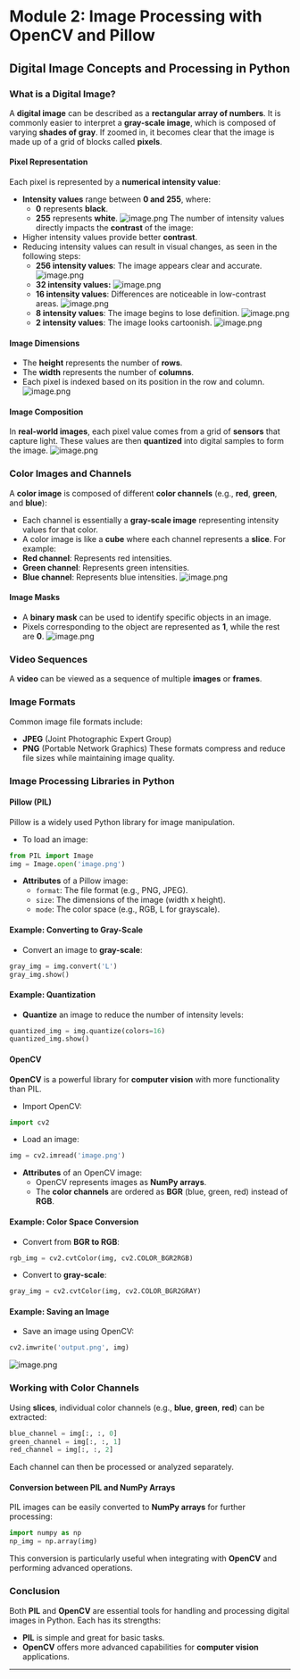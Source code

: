 

# Module 2: Image Processing with OpenCV and Pillow
## Digital Image Concepts and Processing in Python
### What is a Digital Image?
A **digital image** can be described as a **rectangular array of numbers**. It is commonly easier to interpret a **gray-scale image**, which is composed of varying **shades of gray**. If zoomed in, it becomes clear that the image is made up of a grid of blocks called **pixels**.
#### Pixel Representation
Each pixel is represented by a **numerical intensity value**:
- **Intensity values** range between **0 and 255**, where:
	- **0** represents **black**.
	- **255** represents **white**.
![image.png](https://prod-files-secure.s3.us-west-2.amazonaws.com/03e82b26-cccb-4906-bb56-adabcbdc0655/fa1bb4aa-313a-44c2-a7b3-7fa4a8432b08/image.png?X-Amz-Algorithm=AWS4-HMAC-SHA256&X-Amz-Content-Sha256=UNSIGNED-PAYLOAD&X-Amz-Credential=ASIAZI2LB466UNIODOQZ%2F20250201%2Fus-west-2%2Fs3%2Faws4_request&X-Amz-Date=20250201T024457Z&X-Amz-Expires=3600&X-Amz-Security-Token=IQoJb3JpZ2luX2VjEMH%2F%2F%2F%2F%2F%2F%2F%2F%2F%2FwEaCXVzLXdlc3QtMiJHMEUCIFL7DPQztTu%2FDxysLdU5RrRPVar8q9Iiak83GRAGiJ97AiEA7ANvVKeOrpPmgdy%2FeHJmNj66IjM8SyOg3%2BD32JW0JEEqiAQIyv%2F%2F%2F%2F%2F%2F%2F%2F%2F%2FARAAGgw2Mzc0MjMxODM4MDUiDNZbongiAzgh%2BjCuvCrcA5pR1LUxwaqKHYVeojhlEr0oSxOtAOzsxgWA9nZok1flg%2B9nmHaLwAQTukctaP5CbwjM4DwK1GoAKMNHoB%2BA2ivSc6hVu0z%2F%2F0FgIOCVymxEO0WFORDTYGOyjGkMTh7tYep86zSgNSneNqbKTQyGz2qpH2zsdImZ81OXHk37j5ZOps98HpQF64JIrxZq6RrhuYguzcfWfq1v3f6JxKd1%2FmfEdRvIX3KQCBW00ddmRcPcqQa9N9h3plnVI0KjeFPeToShgCgowEiOXL8PSJ%2BY13qPpVexxpmE0zCz0GYey1t%2BVjm%2FdzpkBq%2BLPuasMvmWFO3%2Be6vYpL2Q6R3vH%2B7RVAUhSjSY%2Bnuzyd%2FKWL61QGOt0TWtrGkOsE5zjLeX7mVQkGdAU51JEMsgJWAFLeyZAXYzrCdVC5DorBaIxqXd1ZbX0uTBDrmp03UFPAg0nmfhJo8UqzH9PEznZ6QpXcYckM09lEJ6Gza47%2B24d5m02n8OgDTiEEF8hL3njkyB0MGI0adD4JIttMaNjeNMcKct0mF7NxoUyrSAKyKVGX3nYIvrQNjOih9GN38Uvv%2FFIFKOLypdXHvg6pN3%2FCr%2BDNb63CDV9loHyulDa6GqOrifBbMj%2F4gBaTxOljKDFx9uMJ7s9bwGOqUBe%2BE%2Fqz4g%2FAk5ZUFjsK6eFMW4mKsPpvuFZ4mQb4mQgU6Q1%2BVsS1IpUPCaBazG0qOIvn2IQQJM0kPJ6jJTt5fHJYU09LiH7bBVVeOBhiPPk0KwepdD4OmAumFlUTWkfWjHwRdmNS5eCmqaXafkYk3VhR2BgbIbD002XXNE%2B1v9dclkGaqF61jgPcUHKFiLARi3eqZJMv3486PnPDVMKQDz6ywVtMKl&X-Amz-Signature=cc83ae3e5447127af53af910ec3138f77afa2a01dc550948a7f102f0bab11b43&X-Amz-SignedHeaders=host&x-id=GetObject)
The number of intensity values directly impacts the **contrast** of the image:
- Higher intensity values provide better **contrast**.
- Reducing intensity values can result in visual changes, as seen in the following steps:
	- **256 intensity values**: The image appears clear and accurate.
![image.png](https://prod-files-secure.s3.us-west-2.amazonaws.com/03e82b26-cccb-4906-bb56-adabcbdc0655/0de7dfb4-99dc-4b87-8932-5165b3c3b775/image.png?X-Amz-Algorithm=AWS4-HMAC-SHA256&X-Amz-Content-Sha256=UNSIGNED-PAYLOAD&X-Amz-Credential=ASIAZI2LB4663DIFJRT2%2F20250201%2Fus-west-2%2Fs3%2Faws4_request&X-Amz-Date=20250201T024457Z&X-Amz-Expires=3600&X-Amz-Security-Token=IQoJb3JpZ2luX2VjEML%2F%2F%2F%2F%2F%2F%2F%2F%2F%2FwEaCXVzLXdlc3QtMiJGMEQCIH%2FbjXFAEE2x5E9M9Sm%2BVl10wxjtb2w7QDXOUEYR8PHaAiAfCepy3qvP7EEbSE%2BEAWOT0OKvOJ0jUbK4GNm1X3TvwSqIBAjK%2F%2F%2F%2F%2F%2F%2F%2F%2F%2F8BEAAaDDYzNzQyMzE4MzgwNSIMhbv%2F4qbQcJ%2BCX2hSKtwDvZqJyxktIbtP%2FOkHiyoZr9KZKr%2Fhbkag3b7TsD9HPHIYCsF2N%2BC7D1E7JYAKDHKI9tSPgWcT0InPF338mnwawWlIiG0lmVW2ItdIhdT6iCoPkrnpjD0IhHYTsdtqK%2Flm9T9ZfRzZuKHamSEWzPamxvn1N7B6aXftAhbL8q7CM%2F5yonVQnCKafAz6YY2%2F%2B2ZaXbpwqkikdyjsqB4G3RJ6%2FJRJD5tz9DHRlU6fWDeozjavXCyAMC3Oflm2JH4mcA3mYFYjw44HfCgg3zanCbN%2BAD8CUE1igTnNLf2MSpY5hc1EMwIFeUYEY9oGexoIZfPsvdZh5cqnjmOHt5mK%2FOjUDil7G3Zw2DkadCAhdeRuMhAYC2EF%2FuHUo7%2BPLq%2BxHmusg9CSCyDNXObtEe3qzG4ICkLBIqTi7z0n7OT1Z8nYDEt7PgIKfrrcIAXqHy2%2FXo4%2B4VPVP%2FvDflghx7PeH743spQR9NeDsoL1EHg8Og3%2BI1tXZkNcey9KIqpno1womc2bkou9xnEZCzOwwy%2BggUnLmisH9FOR%2FF1oA0jXkpzevlBbix%2FdoDfo77X7h45g5k12jxyzRob87sS0noYDVI9O40AqABpNR0jFH66%2BNoncuWWAul1rqxaqG%2BKtHrsw4%2Bz1vAY6pgFLI0bO4jlLA%2FlksSH83ntM4DvNqyLbhhEhsKmxuD3VjOzYSjaVc2iKKRn%2FYn%2F54bu3HeWfkDhqkvvJvjoTs%2FwM%2BJJQWsWsYMlBBKFeDQyzs90P3z49JN678FMAJXwVB2vjnk0NkMCC8A3gtAxcXwro7ePueNBiSntZdlk9JTarn7Odsi%2B9xZjpAnoh7sDpgHlQUttBjbBSuGdlPoGIjfYID75Nh%2BFK&X-Amz-Signature=178c44140727931935b7c457932069ccfc9fdbef869492906160d75ae9b52aec&X-Amz-SignedHeaders=host&x-id=GetObject)
	- **32 intensity values:**
![image.png](https://prod-files-secure.s3.us-west-2.amazonaws.com/03e82b26-cccb-4906-bb56-adabcbdc0655/7eb81f08-b190-4c5a-ba2b-2a498a15b2c4/image.png?X-Amz-Algorithm=AWS4-HMAC-SHA256&X-Amz-Content-Sha256=UNSIGNED-PAYLOAD&X-Amz-Credential=ASIAZI2LB4663DIFJRT2%2F20250201%2Fus-west-2%2Fs3%2Faws4_request&X-Amz-Date=20250201T024457Z&X-Amz-Expires=3600&X-Amz-Security-Token=IQoJb3JpZ2luX2VjEML%2F%2F%2F%2F%2F%2F%2F%2F%2F%2FwEaCXVzLXdlc3QtMiJGMEQCIH%2FbjXFAEE2x5E9M9Sm%2BVl10wxjtb2w7QDXOUEYR8PHaAiAfCepy3qvP7EEbSE%2BEAWOT0OKvOJ0jUbK4GNm1X3TvwSqIBAjK%2F%2F%2F%2F%2F%2F%2F%2F%2F%2F8BEAAaDDYzNzQyMzE4MzgwNSIMhbv%2F4qbQcJ%2BCX2hSKtwDvZqJyxktIbtP%2FOkHiyoZr9KZKr%2Fhbkag3b7TsD9HPHIYCsF2N%2BC7D1E7JYAKDHKI9tSPgWcT0InPF338mnwawWlIiG0lmVW2ItdIhdT6iCoPkrnpjD0IhHYTsdtqK%2Flm9T9ZfRzZuKHamSEWzPamxvn1N7B6aXftAhbL8q7CM%2F5yonVQnCKafAz6YY2%2F%2B2ZaXbpwqkikdyjsqB4G3RJ6%2FJRJD5tz9DHRlU6fWDeozjavXCyAMC3Oflm2JH4mcA3mYFYjw44HfCgg3zanCbN%2BAD8CUE1igTnNLf2MSpY5hc1EMwIFeUYEY9oGexoIZfPsvdZh5cqnjmOHt5mK%2FOjUDil7G3Zw2DkadCAhdeRuMhAYC2EF%2FuHUo7%2BPLq%2BxHmusg9CSCyDNXObtEe3qzG4ICkLBIqTi7z0n7OT1Z8nYDEt7PgIKfrrcIAXqHy2%2FXo4%2B4VPVP%2FvDflghx7PeH743spQR9NeDsoL1EHg8Og3%2BI1tXZkNcey9KIqpno1womc2bkou9xnEZCzOwwy%2BggUnLmisH9FOR%2FF1oA0jXkpzevlBbix%2FdoDfo77X7h45g5k12jxyzRob87sS0noYDVI9O40AqABpNR0jFH66%2BNoncuWWAul1rqxaqG%2BKtHrsw4%2Bz1vAY6pgFLI0bO4jlLA%2FlksSH83ntM4DvNqyLbhhEhsKmxuD3VjOzYSjaVc2iKKRn%2FYn%2F54bu3HeWfkDhqkvvJvjoTs%2FwM%2BJJQWsWsYMlBBKFeDQyzs90P3z49JN678FMAJXwVB2vjnk0NkMCC8A3gtAxcXwro7ePueNBiSntZdlk9JTarn7Odsi%2B9xZjpAnoh7sDpgHlQUttBjbBSuGdlPoGIjfYID75Nh%2BFK&X-Amz-Signature=f564288c63cbf4b43e853c4c7e3db345bc13175074f343cd756c966a83dea012&X-Amz-SignedHeaders=host&x-id=GetObject)
	- **16 intensity values**: Differences are noticeable in low-contrast areas.
![image.png](https://prod-files-secure.s3.us-west-2.amazonaws.com/03e82b26-cccb-4906-bb56-adabcbdc0655/6bf56d44-9a14-4b7b-98c2-1f00b8630f0c/image.png?X-Amz-Algorithm=AWS4-HMAC-SHA256&X-Amz-Content-Sha256=UNSIGNED-PAYLOAD&X-Amz-Credential=ASIAZI2LB4663DIFJRT2%2F20250201%2Fus-west-2%2Fs3%2Faws4_request&X-Amz-Date=20250201T024457Z&X-Amz-Expires=3600&X-Amz-Security-Token=IQoJb3JpZ2luX2VjEML%2F%2F%2F%2F%2F%2F%2F%2F%2F%2FwEaCXVzLXdlc3QtMiJGMEQCIH%2FbjXFAEE2x5E9M9Sm%2BVl10wxjtb2w7QDXOUEYR8PHaAiAfCepy3qvP7EEbSE%2BEAWOT0OKvOJ0jUbK4GNm1X3TvwSqIBAjK%2F%2F%2F%2F%2F%2F%2F%2F%2F%2F8BEAAaDDYzNzQyMzE4MzgwNSIMhbv%2F4qbQcJ%2BCX2hSKtwDvZqJyxktIbtP%2FOkHiyoZr9KZKr%2Fhbkag3b7TsD9HPHIYCsF2N%2BC7D1E7JYAKDHKI9tSPgWcT0InPF338mnwawWlIiG0lmVW2ItdIhdT6iCoPkrnpjD0IhHYTsdtqK%2Flm9T9ZfRzZuKHamSEWzPamxvn1N7B6aXftAhbL8q7CM%2F5yonVQnCKafAz6YY2%2F%2B2ZaXbpwqkikdyjsqB4G3RJ6%2FJRJD5tz9DHRlU6fWDeozjavXCyAMC3Oflm2JH4mcA3mYFYjw44HfCgg3zanCbN%2BAD8CUE1igTnNLf2MSpY5hc1EMwIFeUYEY9oGexoIZfPsvdZh5cqnjmOHt5mK%2FOjUDil7G3Zw2DkadCAhdeRuMhAYC2EF%2FuHUo7%2BPLq%2BxHmusg9CSCyDNXObtEe3qzG4ICkLBIqTi7z0n7OT1Z8nYDEt7PgIKfrrcIAXqHy2%2FXo4%2B4VPVP%2FvDflghx7PeH743spQR9NeDsoL1EHg8Og3%2BI1tXZkNcey9KIqpno1womc2bkou9xnEZCzOwwy%2BggUnLmisH9FOR%2FF1oA0jXkpzevlBbix%2FdoDfo77X7h45g5k12jxyzRob87sS0noYDVI9O40AqABpNR0jFH66%2BNoncuWWAul1rqxaqG%2BKtHrsw4%2Bz1vAY6pgFLI0bO4jlLA%2FlksSH83ntM4DvNqyLbhhEhsKmxuD3VjOzYSjaVc2iKKRn%2FYn%2F54bu3HeWfkDhqkvvJvjoTs%2FwM%2BJJQWsWsYMlBBKFeDQyzs90P3z49JN678FMAJXwVB2vjnk0NkMCC8A3gtAxcXwro7ePueNBiSntZdlk9JTarn7Odsi%2B9xZjpAnoh7sDpgHlQUttBjbBSuGdlPoGIjfYID75Nh%2BFK&X-Amz-Signature=953a25ee6091f81766cab095da9c42a4adc787ebd533cb3736f52a68a9a8fb75&X-Amz-SignedHeaders=host&x-id=GetObject)
	- **8 intensity values**: The image begins to lose definition.
![image.png](https://prod-files-secure.s3.us-west-2.amazonaws.com/03e82b26-cccb-4906-bb56-adabcbdc0655/cca05878-ca1a-43e0-8bec-1d146756f9ae/image.png?X-Amz-Algorithm=AWS4-HMAC-SHA256&X-Amz-Content-Sha256=UNSIGNED-PAYLOAD&X-Amz-Credential=ASIAZI2LB4663DIFJRT2%2F20250201%2Fus-west-2%2Fs3%2Faws4_request&X-Amz-Date=20250201T024457Z&X-Amz-Expires=3600&X-Amz-Security-Token=IQoJb3JpZ2luX2VjEML%2F%2F%2F%2F%2F%2F%2F%2F%2F%2FwEaCXVzLXdlc3QtMiJGMEQCIH%2FbjXFAEE2x5E9M9Sm%2BVl10wxjtb2w7QDXOUEYR8PHaAiAfCepy3qvP7EEbSE%2BEAWOT0OKvOJ0jUbK4GNm1X3TvwSqIBAjK%2F%2F%2F%2F%2F%2F%2F%2F%2F%2F8BEAAaDDYzNzQyMzE4MzgwNSIMhbv%2F4qbQcJ%2BCX2hSKtwDvZqJyxktIbtP%2FOkHiyoZr9KZKr%2Fhbkag3b7TsD9HPHIYCsF2N%2BC7D1E7JYAKDHKI9tSPgWcT0InPF338mnwawWlIiG0lmVW2ItdIhdT6iCoPkrnpjD0IhHYTsdtqK%2Flm9T9ZfRzZuKHamSEWzPamxvn1N7B6aXftAhbL8q7CM%2F5yonVQnCKafAz6YY2%2F%2B2ZaXbpwqkikdyjsqB4G3RJ6%2FJRJD5tz9DHRlU6fWDeozjavXCyAMC3Oflm2JH4mcA3mYFYjw44HfCgg3zanCbN%2BAD8CUE1igTnNLf2MSpY5hc1EMwIFeUYEY9oGexoIZfPsvdZh5cqnjmOHt5mK%2FOjUDil7G3Zw2DkadCAhdeRuMhAYC2EF%2FuHUo7%2BPLq%2BxHmusg9CSCyDNXObtEe3qzG4ICkLBIqTi7z0n7OT1Z8nYDEt7PgIKfrrcIAXqHy2%2FXo4%2B4VPVP%2FvDflghx7PeH743spQR9NeDsoL1EHg8Og3%2BI1tXZkNcey9KIqpno1womc2bkou9xnEZCzOwwy%2BggUnLmisH9FOR%2FF1oA0jXkpzevlBbix%2FdoDfo77X7h45g5k12jxyzRob87sS0noYDVI9O40AqABpNR0jFH66%2BNoncuWWAul1rqxaqG%2BKtHrsw4%2Bz1vAY6pgFLI0bO4jlLA%2FlksSH83ntM4DvNqyLbhhEhsKmxuD3VjOzYSjaVc2iKKRn%2FYn%2F54bu3HeWfkDhqkvvJvjoTs%2FwM%2BJJQWsWsYMlBBKFeDQyzs90P3z49JN678FMAJXwVB2vjnk0NkMCC8A3gtAxcXwro7ePueNBiSntZdlk9JTarn7Odsi%2B9xZjpAnoh7sDpgHlQUttBjbBSuGdlPoGIjfYID75Nh%2BFK&X-Amz-Signature=0adfcf69bc5fdf6c96dea60716780967797305f897d0eee81a7bf300a28c6534&X-Amz-SignedHeaders=host&x-id=GetObject)
	- **2 intensity values**: The image looks cartoonish.
![image.png](https://prod-files-secure.s3.us-west-2.amazonaws.com/03e82b26-cccb-4906-bb56-adabcbdc0655/12da64d7-6b97-44e0-bc2c-52b9c47ce212/image.png?X-Amz-Algorithm=AWS4-HMAC-SHA256&X-Amz-Content-Sha256=UNSIGNED-PAYLOAD&X-Amz-Credential=ASIAZI2LB4663DIFJRT2%2F20250201%2Fus-west-2%2Fs3%2Faws4_request&X-Amz-Date=20250201T024457Z&X-Amz-Expires=3600&X-Amz-Security-Token=IQoJb3JpZ2luX2VjEML%2F%2F%2F%2F%2F%2F%2F%2F%2F%2FwEaCXVzLXdlc3QtMiJGMEQCIH%2FbjXFAEE2x5E9M9Sm%2BVl10wxjtb2w7QDXOUEYR8PHaAiAfCepy3qvP7EEbSE%2BEAWOT0OKvOJ0jUbK4GNm1X3TvwSqIBAjK%2F%2F%2F%2F%2F%2F%2F%2F%2F%2F8BEAAaDDYzNzQyMzE4MzgwNSIMhbv%2F4qbQcJ%2BCX2hSKtwDvZqJyxktIbtP%2FOkHiyoZr9KZKr%2Fhbkag3b7TsD9HPHIYCsF2N%2BC7D1E7JYAKDHKI9tSPgWcT0InPF338mnwawWlIiG0lmVW2ItdIhdT6iCoPkrnpjD0IhHYTsdtqK%2Flm9T9ZfRzZuKHamSEWzPamxvn1N7B6aXftAhbL8q7CM%2F5yonVQnCKafAz6YY2%2F%2B2ZaXbpwqkikdyjsqB4G3RJ6%2FJRJD5tz9DHRlU6fWDeozjavXCyAMC3Oflm2JH4mcA3mYFYjw44HfCgg3zanCbN%2BAD8CUE1igTnNLf2MSpY5hc1EMwIFeUYEY9oGexoIZfPsvdZh5cqnjmOHt5mK%2FOjUDil7G3Zw2DkadCAhdeRuMhAYC2EF%2FuHUo7%2BPLq%2BxHmusg9CSCyDNXObtEe3qzG4ICkLBIqTi7z0n7OT1Z8nYDEt7PgIKfrrcIAXqHy2%2FXo4%2B4VPVP%2FvDflghx7PeH743spQR9NeDsoL1EHg8Og3%2BI1tXZkNcey9KIqpno1womc2bkou9xnEZCzOwwy%2BggUnLmisH9FOR%2FF1oA0jXkpzevlBbix%2FdoDfo77X7h45g5k12jxyzRob87sS0noYDVI9O40AqABpNR0jFH66%2BNoncuWWAul1rqxaqG%2BKtHrsw4%2Bz1vAY6pgFLI0bO4jlLA%2FlksSH83ntM4DvNqyLbhhEhsKmxuD3VjOzYSjaVc2iKKRn%2FYn%2F54bu3HeWfkDhqkvvJvjoTs%2FwM%2BJJQWsWsYMlBBKFeDQyzs90P3z49JN678FMAJXwVB2vjnk0NkMCC8A3gtAxcXwro7ePueNBiSntZdlk9JTarn7Odsi%2B9xZjpAnoh7sDpgHlQUttBjbBSuGdlPoGIjfYID75Nh%2BFK&X-Amz-Signature=e37fd3520ea665e21e6647268da13ad9edec848c3709a98decb2db5e33a0d72b&X-Amz-SignedHeaders=host&x-id=GetObject)
#### Image Dimensions
- The **height** represents the number of **rows**.
- The **width** represents the number of **columns**.
- Each pixel is indexed based on its position in the row and column.
![image.png](https://prod-files-secure.s3.us-west-2.amazonaws.com/03e82b26-cccb-4906-bb56-adabcbdc0655/ff056335-e79e-4491-b508-30cd45b6c194/image.png?X-Amz-Algorithm=AWS4-HMAC-SHA256&X-Amz-Content-Sha256=UNSIGNED-PAYLOAD&X-Amz-Credential=ASIAZI2LB466UNIODOQZ%2F20250201%2Fus-west-2%2Fs3%2Faws4_request&X-Amz-Date=20250201T024457Z&X-Amz-Expires=3600&X-Amz-Security-Token=IQoJb3JpZ2luX2VjEMH%2F%2F%2F%2F%2F%2F%2F%2F%2F%2FwEaCXVzLXdlc3QtMiJHMEUCIFL7DPQztTu%2FDxysLdU5RrRPVar8q9Iiak83GRAGiJ97AiEA7ANvVKeOrpPmgdy%2FeHJmNj66IjM8SyOg3%2BD32JW0JEEqiAQIyv%2F%2F%2F%2F%2F%2F%2F%2F%2F%2FARAAGgw2Mzc0MjMxODM4MDUiDNZbongiAzgh%2BjCuvCrcA5pR1LUxwaqKHYVeojhlEr0oSxOtAOzsxgWA9nZok1flg%2B9nmHaLwAQTukctaP5CbwjM4DwK1GoAKMNHoB%2BA2ivSc6hVu0z%2F%2F0FgIOCVymxEO0WFORDTYGOyjGkMTh7tYep86zSgNSneNqbKTQyGz2qpH2zsdImZ81OXHk37j5ZOps98HpQF64JIrxZq6RrhuYguzcfWfq1v3f6JxKd1%2FmfEdRvIX3KQCBW00ddmRcPcqQa9N9h3plnVI0KjeFPeToShgCgowEiOXL8PSJ%2BY13qPpVexxpmE0zCz0GYey1t%2BVjm%2FdzpkBq%2BLPuasMvmWFO3%2Be6vYpL2Q6R3vH%2B7RVAUhSjSY%2Bnuzyd%2FKWL61QGOt0TWtrGkOsE5zjLeX7mVQkGdAU51JEMsgJWAFLeyZAXYzrCdVC5DorBaIxqXd1ZbX0uTBDrmp03UFPAg0nmfhJo8UqzH9PEznZ6QpXcYckM09lEJ6Gza47%2B24d5m02n8OgDTiEEF8hL3njkyB0MGI0adD4JIttMaNjeNMcKct0mF7NxoUyrSAKyKVGX3nYIvrQNjOih9GN38Uvv%2FFIFKOLypdXHvg6pN3%2FCr%2BDNb63CDV9loHyulDa6GqOrifBbMj%2F4gBaTxOljKDFx9uMJ7s9bwGOqUBe%2BE%2Fqz4g%2FAk5ZUFjsK6eFMW4mKsPpvuFZ4mQb4mQgU6Q1%2BVsS1IpUPCaBazG0qOIvn2IQQJM0kPJ6jJTt5fHJYU09LiH7bBVVeOBhiPPk0KwepdD4OmAumFlUTWkfWjHwRdmNS5eCmqaXafkYk3VhR2BgbIbD002XXNE%2B1v9dclkGaqF61jgPcUHKFiLARi3eqZJMv3486PnPDVMKQDz6ywVtMKl&X-Amz-Signature=ca72e87aa8304a2164222b31ec0e80fb9a2dbf608df4f8edef42cb3ba6fbab1e&X-Amz-SignedHeaders=host&x-id=GetObject)
#### Image Composition
In **real-world images**, each pixel value comes from a grid of **sensors** that capture light. These values are then **quantized** into digital samples to form the image.
![image.png](https://prod-files-secure.s3.us-west-2.amazonaws.com/03e82b26-cccb-4906-bb56-adabcbdc0655/0c721ea0-409b-4d32-b630-a00d6f170d18/image.png?X-Amz-Algorithm=AWS4-HMAC-SHA256&X-Amz-Content-Sha256=UNSIGNED-PAYLOAD&X-Amz-Credential=ASIAZI2LB466UNIODOQZ%2F20250201%2Fus-west-2%2Fs3%2Faws4_request&X-Amz-Date=20250201T024457Z&X-Amz-Expires=3600&X-Amz-Security-Token=IQoJb3JpZ2luX2VjEMH%2F%2F%2F%2F%2F%2F%2F%2F%2F%2FwEaCXVzLXdlc3QtMiJHMEUCIFL7DPQztTu%2FDxysLdU5RrRPVar8q9Iiak83GRAGiJ97AiEA7ANvVKeOrpPmgdy%2FeHJmNj66IjM8SyOg3%2BD32JW0JEEqiAQIyv%2F%2F%2F%2F%2F%2F%2F%2F%2F%2FARAAGgw2Mzc0MjMxODM4MDUiDNZbongiAzgh%2BjCuvCrcA5pR1LUxwaqKHYVeojhlEr0oSxOtAOzsxgWA9nZok1flg%2B9nmHaLwAQTukctaP5CbwjM4DwK1GoAKMNHoB%2BA2ivSc6hVu0z%2F%2F0FgIOCVymxEO0WFORDTYGOyjGkMTh7tYep86zSgNSneNqbKTQyGz2qpH2zsdImZ81OXHk37j5ZOps98HpQF64JIrxZq6RrhuYguzcfWfq1v3f6JxKd1%2FmfEdRvIX3KQCBW00ddmRcPcqQa9N9h3plnVI0KjeFPeToShgCgowEiOXL8PSJ%2BY13qPpVexxpmE0zCz0GYey1t%2BVjm%2FdzpkBq%2BLPuasMvmWFO3%2Be6vYpL2Q6R3vH%2B7RVAUhSjSY%2Bnuzyd%2FKWL61QGOt0TWtrGkOsE5zjLeX7mVQkGdAU51JEMsgJWAFLeyZAXYzrCdVC5DorBaIxqXd1ZbX0uTBDrmp03UFPAg0nmfhJo8UqzH9PEznZ6QpXcYckM09lEJ6Gza47%2B24d5m02n8OgDTiEEF8hL3njkyB0MGI0adD4JIttMaNjeNMcKct0mF7NxoUyrSAKyKVGX3nYIvrQNjOih9GN38Uvv%2FFIFKOLypdXHvg6pN3%2FCr%2BDNb63CDV9loHyulDa6GqOrifBbMj%2F4gBaTxOljKDFx9uMJ7s9bwGOqUBe%2BE%2Fqz4g%2FAk5ZUFjsK6eFMW4mKsPpvuFZ4mQb4mQgU6Q1%2BVsS1IpUPCaBazG0qOIvn2IQQJM0kPJ6jJTt5fHJYU09LiH7bBVVeOBhiPPk0KwepdD4OmAumFlUTWkfWjHwRdmNS5eCmqaXafkYk3VhR2BgbIbD002XXNE%2B1v9dclkGaqF61jgPcUHKFiLARi3eqZJMv3486PnPDVMKQDz6ywVtMKl&X-Amz-Signature=276a184d83aaae7b0621cb61d8e61b6a98e28da38429303f4f10b9fe35b9f196&X-Amz-SignedHeaders=host&x-id=GetObject)
### Color Images and Channels
A **color image** is composed of different **color channels** (e.g., **red**, **green**, and **blue**):
- Each channel is essentially a **gray-scale image** representing intensity values for that color.
- A color image is like a **cube** where each channel represents a **slice**.
For example:
- **Red channel**: Represents red intensities.
- **Green channel**: Represents green intensities.
- **Blue channel**: Represents blue intensities.
![image.png](https://prod-files-secure.s3.us-west-2.amazonaws.com/03e82b26-cccb-4906-bb56-adabcbdc0655/c0cc17c9-842f-413f-82e8-f3f44278cf74/image.png?X-Amz-Algorithm=AWS4-HMAC-SHA256&X-Amz-Content-Sha256=UNSIGNED-PAYLOAD&X-Amz-Credential=ASIAZI2LB466UNIODOQZ%2F20250201%2Fus-west-2%2Fs3%2Faws4_request&X-Amz-Date=20250201T024457Z&X-Amz-Expires=3600&X-Amz-Security-Token=IQoJb3JpZ2luX2VjEMH%2F%2F%2F%2F%2F%2F%2F%2F%2F%2FwEaCXVzLXdlc3QtMiJHMEUCIFL7DPQztTu%2FDxysLdU5RrRPVar8q9Iiak83GRAGiJ97AiEA7ANvVKeOrpPmgdy%2FeHJmNj66IjM8SyOg3%2BD32JW0JEEqiAQIyv%2F%2F%2F%2F%2F%2F%2F%2F%2F%2FARAAGgw2Mzc0MjMxODM4MDUiDNZbongiAzgh%2BjCuvCrcA5pR1LUxwaqKHYVeojhlEr0oSxOtAOzsxgWA9nZok1flg%2B9nmHaLwAQTukctaP5CbwjM4DwK1GoAKMNHoB%2BA2ivSc6hVu0z%2F%2F0FgIOCVymxEO0WFORDTYGOyjGkMTh7tYep86zSgNSneNqbKTQyGz2qpH2zsdImZ81OXHk37j5ZOps98HpQF64JIrxZq6RrhuYguzcfWfq1v3f6JxKd1%2FmfEdRvIX3KQCBW00ddmRcPcqQa9N9h3plnVI0KjeFPeToShgCgowEiOXL8PSJ%2BY13qPpVexxpmE0zCz0GYey1t%2BVjm%2FdzpkBq%2BLPuasMvmWFO3%2Be6vYpL2Q6R3vH%2B7RVAUhSjSY%2Bnuzyd%2FKWL61QGOt0TWtrGkOsE5zjLeX7mVQkGdAU51JEMsgJWAFLeyZAXYzrCdVC5DorBaIxqXd1ZbX0uTBDrmp03UFPAg0nmfhJo8UqzH9PEznZ6QpXcYckM09lEJ6Gza47%2B24d5m02n8OgDTiEEF8hL3njkyB0MGI0adD4JIttMaNjeNMcKct0mF7NxoUyrSAKyKVGX3nYIvrQNjOih9GN38Uvv%2FFIFKOLypdXHvg6pN3%2FCr%2BDNb63CDV9loHyulDa6GqOrifBbMj%2F4gBaTxOljKDFx9uMJ7s9bwGOqUBe%2BE%2Fqz4g%2FAk5ZUFjsK6eFMW4mKsPpvuFZ4mQb4mQgU6Q1%2BVsS1IpUPCaBazG0qOIvn2IQQJM0kPJ6jJTt5fHJYU09LiH7bBVVeOBhiPPk0KwepdD4OmAumFlUTWkfWjHwRdmNS5eCmqaXafkYk3VhR2BgbIbD002XXNE%2B1v9dclkGaqF61jgPcUHKFiLARi3eqZJMv3486PnPDVMKQDz6ywVtMKl&X-Amz-Signature=3d98fc9da8a023defa3928b324f1fbf1e1e49655e7978101aba4272f538a6a93&X-Amz-SignedHeaders=host&x-id=GetObject)
#### Image Masks
- A **binary mask** can be used to identify specific objects in an image.
- Pixels corresponding to the object are represented as **1**, while the rest are **0**.
![image.png](https://prod-files-secure.s3.us-west-2.amazonaws.com/03e82b26-cccb-4906-bb56-adabcbdc0655/667eab4d-d19d-4618-81d0-663b6beb002c/image.png?X-Amz-Algorithm=AWS4-HMAC-SHA256&X-Amz-Content-Sha256=UNSIGNED-PAYLOAD&X-Amz-Credential=ASIAZI2LB466UNIODOQZ%2F20250201%2Fus-west-2%2Fs3%2Faws4_request&X-Amz-Date=20250201T024457Z&X-Amz-Expires=3600&X-Amz-Security-Token=IQoJb3JpZ2luX2VjEMH%2F%2F%2F%2F%2F%2F%2F%2F%2F%2FwEaCXVzLXdlc3QtMiJHMEUCIFL7DPQztTu%2FDxysLdU5RrRPVar8q9Iiak83GRAGiJ97AiEA7ANvVKeOrpPmgdy%2FeHJmNj66IjM8SyOg3%2BD32JW0JEEqiAQIyv%2F%2F%2F%2F%2F%2F%2F%2F%2F%2FARAAGgw2Mzc0MjMxODM4MDUiDNZbongiAzgh%2BjCuvCrcA5pR1LUxwaqKHYVeojhlEr0oSxOtAOzsxgWA9nZok1flg%2B9nmHaLwAQTukctaP5CbwjM4DwK1GoAKMNHoB%2BA2ivSc6hVu0z%2F%2F0FgIOCVymxEO0WFORDTYGOyjGkMTh7tYep86zSgNSneNqbKTQyGz2qpH2zsdImZ81OXHk37j5ZOps98HpQF64JIrxZq6RrhuYguzcfWfq1v3f6JxKd1%2FmfEdRvIX3KQCBW00ddmRcPcqQa9N9h3plnVI0KjeFPeToShgCgowEiOXL8PSJ%2BY13qPpVexxpmE0zCz0GYey1t%2BVjm%2FdzpkBq%2BLPuasMvmWFO3%2Be6vYpL2Q6R3vH%2B7RVAUhSjSY%2Bnuzyd%2FKWL61QGOt0TWtrGkOsE5zjLeX7mVQkGdAU51JEMsgJWAFLeyZAXYzrCdVC5DorBaIxqXd1ZbX0uTBDrmp03UFPAg0nmfhJo8UqzH9PEznZ6QpXcYckM09lEJ6Gza47%2B24d5m02n8OgDTiEEF8hL3njkyB0MGI0adD4JIttMaNjeNMcKct0mF7NxoUyrSAKyKVGX3nYIvrQNjOih9GN38Uvv%2FFIFKOLypdXHvg6pN3%2FCr%2BDNb63CDV9loHyulDa6GqOrifBbMj%2F4gBaTxOljKDFx9uMJ7s9bwGOqUBe%2BE%2Fqz4g%2FAk5ZUFjsK6eFMW4mKsPpvuFZ4mQb4mQgU6Q1%2BVsS1IpUPCaBazG0qOIvn2IQQJM0kPJ6jJTt5fHJYU09LiH7bBVVeOBhiPPk0KwepdD4OmAumFlUTWkfWjHwRdmNS5eCmqaXafkYk3VhR2BgbIbD002XXNE%2B1v9dclkGaqF61jgPcUHKFiLARi3eqZJMv3486PnPDVMKQDz6ywVtMKl&X-Amz-Signature=68aff18fcaf67589574811c8cc6e35f761562ece3214df3bd3565ed4267bd730&X-Amz-SignedHeaders=host&x-id=GetObject)
### Video Sequences
A **video** can be viewed as a sequence of multiple **images** or **frames**.
### Image Formats
Common image file formats include:
- **JPEG** (Joint Photographic Expert Group)
- **PNG** (Portable Network Graphics)
These formats compress and reduce file sizes while maintaining image quality.
### Image Processing Libraries in Python
#### Pillow (PIL)
Pillow is a widely used Python library for image manipulation.
- To load an image:
```python
from PIL import Image
img = Image.open('image.png')
```
- **Attributes** of a Pillow image:
	- `format`: The file format (e.g., PNG, JPEG).
	- `size`: The dimensions of the image (width x height).
	- `mode`: The color space (e.g., RGB, L for grayscale).
#### Example: Converting to Gray-Scale
- Convert an image to **gray-scale**:
```python
gray_img = img.convert('L')
gray_img.show()
```
#### Example: Quantization
- **Quantize** an image to reduce the number of intensity levels:
```python
quantized_img = img.quantize(colors=16)
quantized_img.show()
```
#### OpenCV
**OpenCV** is a powerful library for **computer vision** with more functionality than PIL.
- Import OpenCV:
```python
import cv2
```
- Load an image:
```python
img = cv2.imread('image.png')
```
- **Attributes** of an OpenCV image:
	- OpenCV represents images as **NumPy arrays**.
	- The **color channels** are ordered as **BGR** (blue, green, red) instead of **RGB**.
#### Example: Color Space Conversion
- Convert from **BGR to RGB**:
```python
rgb_img = cv2.cvtColor(img, cv2.COLOR_BGR2RGB)
```
- Convert to **gray-scale**:
```python
gray_img = cv2.cvtColor(img, cv2.COLOR_BGR2GRAY)
```
#### Example: Saving an Image
- Save an image using OpenCV:
```python
cv2.imwrite('output.png', img)
```
![image.png](https://prod-files-secure.s3.us-west-2.amazonaws.com/03e82b26-cccb-4906-bb56-adabcbdc0655/25fcc977-54ea-484c-997e-9b6bd016f347/image.png?X-Amz-Algorithm=AWS4-HMAC-SHA256&X-Amz-Content-Sha256=UNSIGNED-PAYLOAD&X-Amz-Credential=ASIAZI2LB466UNIODOQZ%2F20250201%2Fus-west-2%2Fs3%2Faws4_request&X-Amz-Date=20250201T024457Z&X-Amz-Expires=3600&X-Amz-Security-Token=IQoJb3JpZ2luX2VjEMH%2F%2F%2F%2F%2F%2F%2F%2F%2F%2FwEaCXVzLXdlc3QtMiJHMEUCIFL7DPQztTu%2FDxysLdU5RrRPVar8q9Iiak83GRAGiJ97AiEA7ANvVKeOrpPmgdy%2FeHJmNj66IjM8SyOg3%2BD32JW0JEEqiAQIyv%2F%2F%2F%2F%2F%2F%2F%2F%2F%2FARAAGgw2Mzc0MjMxODM4MDUiDNZbongiAzgh%2BjCuvCrcA5pR1LUxwaqKHYVeojhlEr0oSxOtAOzsxgWA9nZok1flg%2B9nmHaLwAQTukctaP5CbwjM4DwK1GoAKMNHoB%2BA2ivSc6hVu0z%2F%2F0FgIOCVymxEO0WFORDTYGOyjGkMTh7tYep86zSgNSneNqbKTQyGz2qpH2zsdImZ81OXHk37j5ZOps98HpQF64JIrxZq6RrhuYguzcfWfq1v3f6JxKd1%2FmfEdRvIX3KQCBW00ddmRcPcqQa9N9h3plnVI0KjeFPeToShgCgowEiOXL8PSJ%2BY13qPpVexxpmE0zCz0GYey1t%2BVjm%2FdzpkBq%2BLPuasMvmWFO3%2Be6vYpL2Q6R3vH%2B7RVAUhSjSY%2Bnuzyd%2FKWL61QGOt0TWtrGkOsE5zjLeX7mVQkGdAU51JEMsgJWAFLeyZAXYzrCdVC5DorBaIxqXd1ZbX0uTBDrmp03UFPAg0nmfhJo8UqzH9PEznZ6QpXcYckM09lEJ6Gza47%2B24d5m02n8OgDTiEEF8hL3njkyB0MGI0adD4JIttMaNjeNMcKct0mF7NxoUyrSAKyKVGX3nYIvrQNjOih9GN38Uvv%2FFIFKOLypdXHvg6pN3%2FCr%2BDNb63CDV9loHyulDa6GqOrifBbMj%2F4gBaTxOljKDFx9uMJ7s9bwGOqUBe%2BE%2Fqz4g%2FAk5ZUFjsK6eFMW4mKsPpvuFZ4mQb4mQgU6Q1%2BVsS1IpUPCaBazG0qOIvn2IQQJM0kPJ6jJTt5fHJYU09LiH7bBVVeOBhiPPk0KwepdD4OmAumFlUTWkfWjHwRdmNS5eCmqaXafkYk3VhR2BgbIbD002XXNE%2B1v9dclkGaqF61jgPcUHKFiLARi3eqZJMv3486PnPDVMKQDz6ywVtMKl&X-Amz-Signature=b474e3b3aaffe2c3673de2c58b2da963968511fa196e0b4939c7d766c5013856&X-Amz-SignedHeaders=host&x-id=GetObject)
### Working with Color Channels
Using **slices**, individual color channels (e.g., **blue**, **green**, **red**) can be extracted:
```python
blue_channel = img[:, :, 0]
green_channel = img[:, :, 1]
red_channel = img[:, :, 2]
```
Each channel can then be processed or analyzed separately.
#### Conversion between PIL and NumPy Arrays
PIL images can be easily converted to **NumPy arrays** for further processing:
```python
import numpy as np
np_img = np.array(img)
```
This conversion is particularly useful when integrating with **OpenCV** and performing advanced operations.
### Conclusion
Both **PIL** and **OpenCV** are essential tools for handling and processing digital images in Python. Each has its strengths:
- **PIL** is simple and great for basic tasks.
- **OpenCV** offers more advanced capabilities for **computer vision** applications.
___


